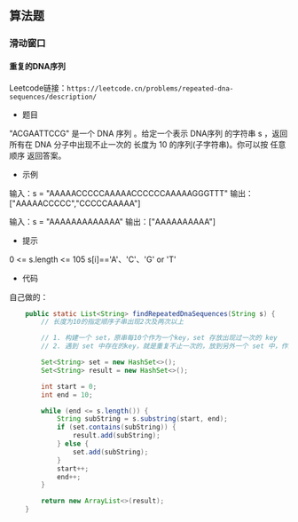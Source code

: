 ## 算法题

### 滑动窗口

#### 重复的DNA序列

Leetcode链接：`https://leetcode.cn/problems/repeated-dna-sequences/description/`

- 题目

"ACGAATTCCG" 是一个 DNA 序列 。给定一个表示 DNA序列 的字符串 s ，返回所有在 DNA 分子中出现不止一次的 长度为 10 的序列(子字符串)。你可以按 任意顺序 返回答案。

- 示例

输入：s = "AAAAACCCCCAAAAACCCCCCAAAAAGGGTTT"
输出：["AAAAACCCCC","CCCCCAAAAA"]

输入：s = "AAAAAAAAAAAAA"
输出：["AAAAAAAAAA"]

- 提示

0 <= s.length <= 105
s[i]=='A'、'C'、'G' or 'T'

- 代码

自己做的：

```java
    public static List<String> findRepeatedDnaSequences(String s) {
        // 长度为10的指定顺序子串出现2次及两次以上

        // 1. 构建一个 set，原串每10个作为一个key，set 存放出现过一次的 key
        // 2. 遇到 set 中存在的key，就是重复不止一次的，放到另外一个 set 中，作为 result

        Set<String> set = new HashSet<>();
        Set<String> result = new HashSet<>();

        int start = 0;
        int end = 10;

        while (end <= s.length()) {
            String subString = s.substring(start, end);
            if (set.contains(subString)) {
                result.add(subString);
            } else {
                set.add(subString);
            }
            start++;
            end++;
        }

        return new ArrayList<>(result);
    }
```

